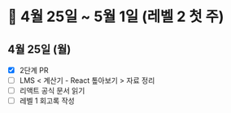 # 🐯 4월 25일 ~ 5월 1일 (레벨 2 첫 주)

## 4월 25일 (월)

- [x] 2단계 PR
- [ ] LMS < 계산기 - React 톺아보기 > 자료 정리
- [ ] 리액트 공식 문서 읽기
- [ ] 레벨 1 회고록 작성
